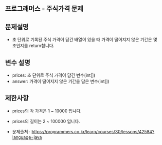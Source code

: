 ## 프로그래머스 - 주식가격 문제
## 문제설명

- 초 단위로 기록된 주식 가격이 담긴 배열이 있을 때 가격이 떨어지지 않은 기간은 몇 초인지를 return합니다.

## 변수 설명
- prices: 초 단위로 주식 가격이 담긴 변수(int[])
- answer: 가격이 떨어지지 않은 기간을 담은 변수(int[])

## 제한사항
- prices의 각 가격은 1 ~ 10000 입니다.
- prices의 길이는 2 ~ 100000 입니다.

- 문제출처 : https://programmers.co.kr/learn/courses/30/lessons/42584?language=java